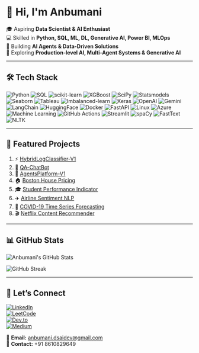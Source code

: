 # 👋 Hi, I'm Anbumani  

🎓 Aspiring **Data Scientist & AI Enthusiast**  
💻 Skilled in **Python, SQL, ML, DL, Generative AI, Power BI, MLOps**  
🚀 Building **AI Agents & Data-Driven Solutions**  
🌱 Exploring **Production-level AI, Multi-Agent Systems & Generative AI**  

---

## 🛠️ Tech Stack  
<!-- You can add/remove as you learn new tools -->
![Python](https://img.shields.io/badge/Python-3776AB?style=flat&logo=python&logoColor=white)
![SQL](https://img.shields.io/badge/SQL-003B57?style=flat&logo=database&logoColor=white)
![scikit-learn](https://img.shields.io/badge/scikit--learn-F7931E?style=flat&logo=scikit-learn&logoColor=white)
![XGBoost](https://img.shields.io/badge/XGBoost-EB5E0B?style=flat&logo=xgboost&logoColor=white)
![SciPy](https://img.shields.io/badge/SciPy-8CAAE6?style=flat&logo=scipy&logoColor=white)
![Statsmodels](https://img.shields.io/badge/Statsmodels-1F77B4?style=flat)
![Seaborn](https://img.shields.io/badge/Seaborn-4C9A2A?style=flat)
![Tableau](https://img.shields.io/badge/Tableau-E97627?style=flat&logo=tableau&logoColor=white)
![Imbalanced-learn](https://img.shields.io/badge/imblearn-FF6F61?style=flat)
![Keras](https://img.shields.io/badge/Keras-D00000?style=flat&logo=keras&logoColor=white)
![OpenAI](https://img.shields.io/badge/OpenAI-412991?style=flat&logo=openai&logoColor=white)
![Gemini](https://img.shields.io/badge/Google%20Gemini-4285F4?style=flat&logo=google&logoColor=white)
![LangChain](https://img.shields.io/badge/LangChain-1C3C3C?style=flat)
![HuggingFace](https://img.shields.io/badge/HuggingFace-FFD21E?style=flat&logo=huggingface&logoColor=black)
![Docker](https://img.shields.io/badge/Docker-2496ED?style=flat&logo=docker&logoColor=white)
![FastAPI](https://img.shields.io/badge/FastAPI-009688?style=flat&logo=fastapi&logoColor=white)
![Linux](https://img.shields.io/badge/Linux-FCC624?style=flat&logo=linux&logoColor=black)
![Azure](https://img.shields.io/badge/Azure-0078D4?style=flat&logo=microsoft-azure&logoColor=white)
![Machine Learning](https://img.shields.io/badge/Machine%20Learning-102230?style=flat)
![GitHub Actions](https://img.shields.io/badge/GitHub%20Actions-2088FF?style=flat&logo=githubactions&logoColor=white)
![Streamlit](https://img.shields.io/badge/Streamlit-FF4B4B?style=flat&logo=streamlit&logoColor=white)
![spaCy](https://img.shields.io/badge/spaCy-09A3D5?style=flat)
![FastText](https://img.shields.io/badge/FastText-005571?style=flat)
![NLTK](https://img.shields.io/badge/NLTK-15495E?style=flat)

---

## 📌 Featured Projects  
<!-- Replace YOUR_USERNAME with your actual GitHub username -->
1. ⚡ [HybridLogClassifier-V1](https://github.com/Anbumanidev/HybridLogClassifier-V1)  
2. 🤖 [QA-ChatBot](https://github.com/Anbumanidev/QA-ChatBot)  
3. 🧠 [AgentsPlatform-V1](https://github.com/Anbumanidev/AgentsPlatform-V1)  
4. 🏠 [Boston House Pricing](https://github.com/Anbumanidev/bostonhousepricing)  
5. 🎓 [Student Performance Indicator](https://github.com/Anbumanidev/StudentPerformanceIndicator_project)  
6. ✈️ [Airline Sentiment NLP](https://github.com/Anbumanidev/airline-sentiment-nlp)  
7. 🦠 [COVID-19 Time Series Forecasting](https://github.com/Anbumanidev/covid19-time-series-forecasting)  
8. 🎬 [Netflix Content Recommender](https://github.com/Anbumanidev/netflix-content-recommender)  

---

## 📊 GitHub Stats  
<!-- Replace YOUR_USERNAME -->
![Anbumani's GitHub Stats](https://github-readme-stats.vercel.app/api?username=Anbumanidev&show_icons=true&theme=tokyonight)  

![GitHub Streak](https://streak-stats.demolab.com?user=Anbumanidev&theme=tokyonight)  

---

## 🤝 Let’s Connect  
[![LinkedIn](https://img.shields.io/badge/LinkedIn-0A66C2?style=flat&logo=linkedin&logoColor=white)](https://www.linkedin.com/in/anbumani-v-9136552b1/)  
[![LeetCode](https://img.shields.io/badge/LeetCode-FFA116?style=flat&logo=leetcode&logoColor=white)](https://leetcode.com/u/JNdwMV9R1T/)  
[![Dev.to](https://img.shields.io/badge/Dev.to-000000?style=flat&logo=dev.to&logoColor=white)](https://dev.to/anbumani_v_477b0a6d5c2f79)  
[![Medium](https://img.shields.io/badge/Medium-000000?style=flat&logo=medium&logoColor=white)](https://medium.com/@anbumani.dsaidev)  

📧 **Email:** anbumani.dsaidev@gmail.com  
📱 **Contact:** +91 8610829649  
